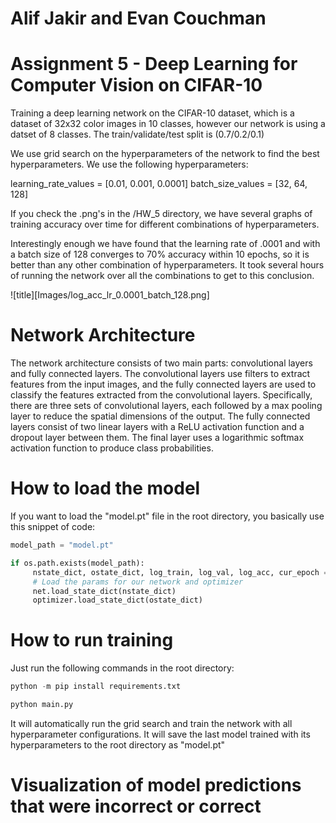 # Alif Jakir and Evan Couchman
# Assignment 5 - Deep Learning for Computer Vision on CIFAR-10

Training a deep learning network on the CIFAR-10 dataset, which is a dataset of 32x32 color images in 10 classes, however our network is using a datset of 8 classes. The train/validate/test split is (0.7/0.2/0.1)

We use grid search on the hyperparameters of the network to find the best hyperparameters. We use the following hyperparameters:

learning_rate_values = [0.01, 0.001, 0.0001]
batch_size_values = [32, 64, 128]

If you check the .png's in the /HW_5 directory, we have several graphs of training accuracy over time for different combinations of hyperparameters.

Interestingly enough we have found that the learning rate of .0001 and with a batch size of 128 converges to 70% accuracy within 10 epochs, so it is better than any other combination of hyperparameters. It took several hours of running the network over all the combinations to get to this conclusion.

![title][Images/log_acc_lr_0.0001_batch_128.png]

# Network Architecture

The network architecture consists of two main parts: convolutional layers and fully connected layers. The convolutional layers use filters to extract features from the input images, and the fully connected layers are used to classify the features extracted from the convolutional layers. Specifically, there are three sets of convolutional layers, each followed by a max pooling layer to reduce the spatial dimensions of the output. The fully connected layers consist of two linear layers with a ReLU activation function and a dropout layer between them. The final layer uses a logarithmic softmax activation function to produce class probabilities.

# How to load the model

If you want to load the "model.pt" file in the root directory, you basically use this snippet of code:

```python
model_path = "model.pt"

if os.path.exists(model_path):
     nstate_dict, ostate_dict, log_train, log_val, log_acc, cur_epoch = torch.load(model_path)
     # Load the params for our network and optimizer
     net.load_state_dict(nstate_dict)
     optimizer.load_state_dict(ostate_dict)
```

# How to run training
Just run the following commands in the root directory:

```python
python -m pip install requirements.txt

python main.py
```

It will automatically run the grid search and train the network with all hyperparameter configurations. It will save the last model trained with its hyperparameters to the root directory as "model.pt"

# Visualization of model predictions that were incorrect or correct

